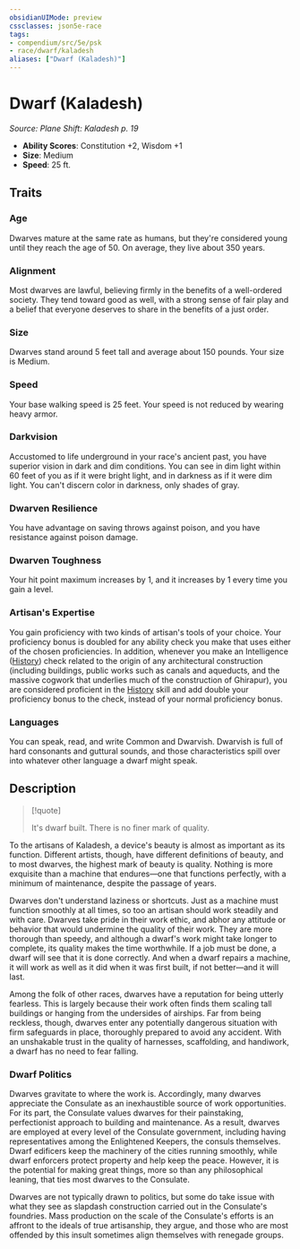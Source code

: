 ```yaml
---
obsidianUIMode: preview
cssclasses: json5e-race
tags:
- compendium/src/5e/psk
- race/dwarf/kaladesh
aliases: ["Dwarf (Kaladesh)"]
---
```

# Dwarf (Kaladesh)
*Source: Plane Shift: Kaladesh p. 19*  

- **Ability Scores**: Constitution +2, Wisdom +1
- **Size**: Medium
- **Speed**: 25 ft.

## Traits

### Age

Dwarves mature at the same rate as humans, but they're considered young until they reach the age of 50. On average, they live about 350 years.

### Alignment

Most dwarves are lawful, believing firmly in the benefits of a well-ordered society. They tend toward good as well, with a strong sense of fair play and a belief that everyone deserves to share in the benefits of a just order.

### Size

Dwarves stand around 5 feet tall and average about 150 pounds. Your size is Medium.

### Speed

Your base walking speed is 25 feet. Your speed is not reduced by wearing heavy armor.

### Darkvision

Accustomed to life underground in your race's ancient past, you have superior vision in dark and dim conditions. You can see in dim light within 60 feet of you as if it were bright light, and in darkness as if it were dim light. You can't discern color in darkness, only shades of gray.

### Dwarven Resilience

You have advantage on saving throws against poison, and you have resistance against poison damage.

### Dwarven Toughness

Your hit point maximum increases by 1, and it increases by 1 every time you gain a level.

### Artisan's Expertise

You gain proficiency with two kinds of artisan's tools of your choice. Your proficiency bonus is doubled for any ability check you make that uses either of the chosen proficiencies. In addition, whenever you make an Intelligence ([History](Mechanics/Rules/skills.md#History)) check related to the origin of any architectural construction (including buildings, public works such as canals and aqueducts, and the massive cogwork that underlies much of the construction of Ghirapur), you are considered proficient in the [History](Mechanics/Rules/skills.md#History) skill and add double your proficiency bonus to the check, instead of your normal proficiency bonus.

### Languages

You can speak, read, and write Common and Dwarvish. Dwarvish is full of hard consonants and guttural sounds, and those characteristics spill over into whatever other language a dwarf might speak.

## Description

> [!quote]  
> 
> It's dwarf built. There is no finer mark of quality.

To the artisans of Kaladesh, a device's beauty is almost as important as its function. Different artists, though, have different definitions of beauty, and to most dwarves, the highest mark of beauty is quality. Nothing is more exquisite than a machine that endures—one that functions perfectly, with a minimum of maintenance, despite the passage of years.

Dwarves don't understand laziness or shortcuts. Just as a machine must function smoothly at all times, so too an artisan should work steadily and with care. Dwarves take pride in their work ethic, and abhor any attitude or behavior that would undermine the quality of their work. They are more thorough than speedy, and although a dwarf's work might take longer to complete, its quality makes the time worthwhile. If a job must be done, a dwarf will see that it is done correctly. And when a dwarf repairs a machine, it will work as well as it did when it was first built, if not better—and it will last.

Among the folk of other races, dwarves have a reputation for being utterly fearless. This is largely because their work often finds them scaling tall buildings or hanging from the undersides of airships. Far from being reckless, though, dwarves enter any potentially dangerous situation with firm safeguards in place, thoroughly prepared to avoid any accident. With an unshakable trust in the quality of harnesses, scaffolding, and handiwork, a dwarf has no need to fear falling.

### Dwarf Politics

Dwarves gravitate to where the work is. Accordingly, many dwarves appreciate the Consulate as an inexhaustible source of work opportunities. For its part, the Consulate values dwarves for their painstaking, perfectionist approach to building and maintenance. As a result, dwarves are employed at every level of the Consulate government, including having representatives among the Enlightened Keepers, the consuls themselves. Dwarf edificers keep the machinery of the cities running smoothly, while dwarf enforcers protect property and help keep the peace. However, it is the potential for making great things, more so than any philosophical leaning, that ties most dwarves to the Consulate.

Dwarves are not typically drawn to politics, but some do take issue with what they see as slapdash construction carried out in the Consulate's foundries. Mass production on the scale of the Consulate's efforts is an affront to the ideals of true artisanship, they argue, and those who are most offended by this insult sometimes align themselves with renegade groups.